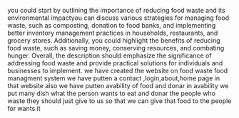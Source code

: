  you could start by outlining the importance of reducing food waste and its environmental impactyou can discuss various strategies for managing food waste,
 such as composting, donation to food banks, and implementing better inventory management practices in households, 
restaurants, and grocery stores. Additionally, you could highlight the benefits of reducing food waste, such as saving money, conserving resources, and combating hunger. Overall, 
the description should emphasize the significance of addressing food waste and provide practical solutions for individuals and businesses to implement.
we have created the website on food waste food managment system we have putten a contact ,login,about,home page in that website   also we have putten avability of food and donar 
in avability we put many dish what  the person wants to eat and donar the people who waste  they should just  give to us  so that we can give that food to the people for wants it 
